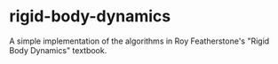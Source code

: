 # rigid-body-dynamics
A simple implementation of the algorithms in Roy Featherstone's "Rigid Body Dynamics" textbook.
